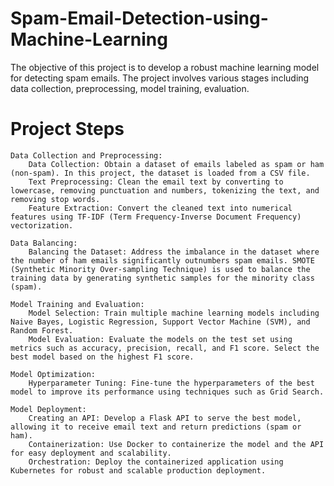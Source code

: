 # Spam-Email-Detection-using-Machine-Learning
The objective of this project is to develop a robust machine learning model for detecting spam emails. The project involves various stages including data collection, preprocessing, model training, evaluation.
# Project Steps

    Data Collection and Preprocessing:
        Data Collection: Obtain a dataset of emails labeled as spam or ham (non-spam). In this project, the dataset is loaded from a CSV file.
        Text Preprocessing: Clean the email text by converting to lowercase, removing punctuation and numbers, tokenizing the text, and removing stop words.
        Feature Extraction: Convert the cleaned text into numerical features using TF-IDF (Term Frequency-Inverse Document Frequency) vectorization.

    Data Balancing:
        Balancing the Dataset: Address the imbalance in the dataset where the number of ham emails significantly outnumbers spam emails. SMOTE (Synthetic Minority Over-sampling Technique) is used to balance the training data by generating synthetic samples for the minority class (spam).

    Model Training and Evaluation:
        Model Selection: Train multiple machine learning models including Naive Bayes, Logistic Regression, Support Vector Machine (SVM), and Random Forest.
        Model Evaluation: Evaluate the models on the test set using metrics such as accuracy, precision, recall, and F1 score. Select the best model based on the highest F1 score.

    Model Optimization:
        Hyperparameter Tuning: Fine-tune the hyperparameters of the best model to improve its performance using techniques such as Grid Search.

    Model Deployment:
        Creating an API: Develop a Flask API to serve the best model, allowing it to receive email text and return predictions (spam or ham).
        Containerization: Use Docker to containerize the model and the API for easy deployment and scalability.
        Orchestration: Deploy the containerized application using Kubernetes for robust and scalable production deployment.
